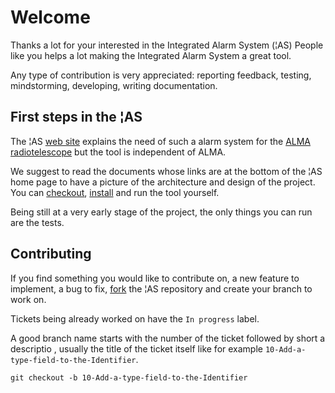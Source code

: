 # Welcome
Thanks a lot for your interested in the Integrated Alarm System (¦AS)
People like you helps a lot making the Integrated Alarm System a great tool.

Any type of contribution is very appreciated: reporting feedback, testing, mindstorming, developing, writing documentation.

## First steps in the ¦AS

The ¦AS [web site](https://integratedalarmsystem-group.github.io) explains the need of such a alarm system for the [ALMA radiotelescope](http://www.almaobservatory.org/) but the tool is independent of ALMA.

We suggest to read the documents whose links are at the bottom of the ¦AS home page to have a picture of the architecture and design of the project.
You can [checkout](https://github.com/IntegratedAlarmSystem-Group), [install](https://github.com/IntegratedAlarmSystem-Group/ias/wiki/Build-and-run) and run the tool yourself.

Being still at a very early stage of the project, the only things you can run are the tests.

## Contributing

If you find something you would like to contribute on, a new feature to implement, a bug to fix, [fork](https://help.github.com/articles/fork-a-repo) the ¦AS repository and create your branch to work on.

Tickets being already worked on have the `In progress` label.

A good branch name starts with the number of the ticket followed by short a descriptio , usually the title of the ticket itself like for example
`10-Add-a-type-field-to-the-Identifier`.

`git checkout -b 10-Add-a-type-field-to-the-Identifier`

